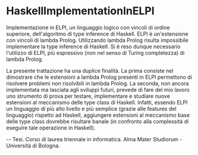 # HaskellImplementationInELPI

Implementazione in ELPI, un linguaggio logico con vincoli di ordine superiore, dell'algoritmo di type inference di Haskell.
ELPI è un'estensione con vincoli di lambda Prolog. Utilizzando lambda Prolog risulta impossibile implementare la type inference di Haskell. Si è reso dunque necessario l'utilizzo di ELPI, più espressivo (non nel senso di Turing completezza) di lambda Prolog.

La presente trattazione ha una duplice finalità.
La prima consiste nel dimostrare che le estensioni a lambda Prolog presenti in ELPI permettono di risolvere problemi non risolvibili in lambda Prolog.
La seconda, non ancora implementata ma lasciata agli sviluppi futuri, prevede di fare del mio lavoro uno strumento di prova per testare, implementare e studiare nuove estensioni al meccanismo delle type class di Haskell. Infatti, essendo ELPI un linguaggio di più alto livello e più semplice (grazie alle features del linguaggio) rispetto ad Haskell, aggiungere estensioni al meccanismo base delle type class dovrebbe risultare banale (in confronto alla complessità di eseguire tale operazione in Haskell).


--
Tesi.
Corso di laurea triennale in informatica.
Alma Mater Studiorum - Università di Bologna.
